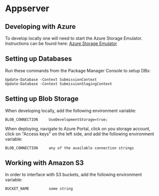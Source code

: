 # Appserver

## Developing with Azure

To develop locally one will need to start the Azure Storage Emulator. Instructions can be found
here: [Azure Storage Emulator](https://docs.microsoft.com/en-us/azure/storage/common/storage-use-emulator)

## Setting up Databases

Run these commands from the Package Manager Console to setup DBs:

``` 
Update-Database -Context SubmissionContext
Update-Database -Context SubmissionStagingContext
```

## Setting up Blob Storage

When developing locally, add the following environment variable:

```
BLOB_CONNECTION		UseDevelopmentStorage=true;
```

When deploying, navigate to Azure Portal, click on you storage account, click on "Access keys" on the left side, and add the following environment variable:

```
BLOB_CONNECTION		any of the available connection strings
```

## Working with Amazon S3

In order to interface with S3 buckets, add the following environment variable:

```
BUCKET_NAME         some string
```